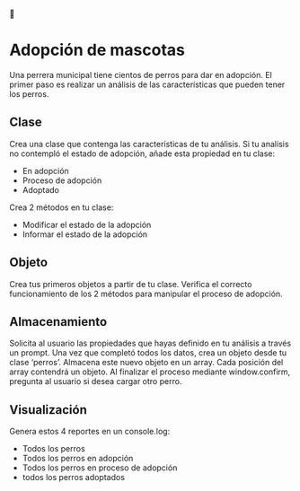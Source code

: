 :floppy_disk: 
# Adopción de mascotas

Una perrera municipal tiene cientos de perros para dar en adopción.
El primer paso es realizar un análisis de las características que pueden tener los perros.

## Clase
Crea una clase que contenga las características de tu análisis.
Si tu analisis no contempló el estado de adopción, añade esta propiedad en tu clase:
- En adopción
- Proceso de adopción
- Adoptado

Crea 2 métodos en tu clase:
- Modificar el estado de la adopción
- Informar el estado de la adopción

## Objeto
Crea tus primeros objetos a partir de tu clase.
Verifica el correcto funcionamiento de los 2 métodos para manipular el proceso de adopción.

## Almacenamiento
Solicita al usuario las propiedades que hayas definido en tu análisis a través un prompt.
Una vez que completó todos los datos, crea un objeto desde tu clase ‘perros’.
Almacena este nuevo objeto en un array. Cada posición del array contendrá un objeto.
Al finalizar el proceso mediante window.confirm, pregunta al usuario si desea cargar otro perro.

## Visualización
Genera estos 4 reportes en un console.log:
- Todos los perros
- Todos los perros en adopción
- Todos los perros en proceso de adopción
- todos los perros adoptados
